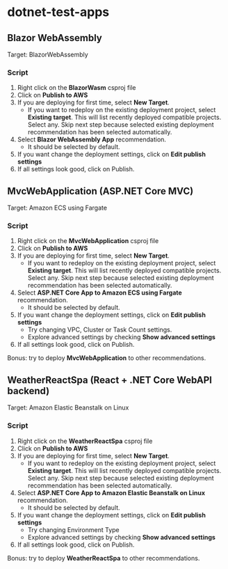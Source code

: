 # dotnet-test-apps

## Blazor WebAssembly

Target: BlazorWebAssembly

### Script

1. Right click on the **BlazorWasm** csproj file
1. Click on **Publish to AWS**
1. If you are deploying for first time, select **New Target**.
    - If you want to redeploy on the existing deployment project, select **Existing target**. This will list recently deployed compatible projects. Select any. Skip next step because selected existing deployment recommendation has been selected automatically.
1. Select **Blazor WebAssembly App** recommendation.
    - It should be selected by default.
1. If you want change the deployment settings, click on **Edit publish settings**
1. If all settings look good, click on Publish.

## MvcWebApplication (ASP.NET Core MVC)

Target:  Amazon ECS using Fargate
### Script

1. Right click on the **MvcWebApplication** csproj file
1. Click on **Publish to AWS**
1. If you are deploying for first time, select **New Target**.
    - If you want to redeploy on the existing deployment project, select **Existing target**. This will list recently deployed compatible projects. Select any. Skip next step because selected existing deployment recommendation has been selected automatically.
1. Select **ASP.NET Core App to Amazon ECS using Fargate** recommendation.
    - It should be selected by default.
1. If you want change the deployment settings, click on **Edit publish settings**
    - Try changing VPC, Cluster or Task Count settings.
    - Explore advanced settings by checking **Show advanced settings**
1. If all settings look good, click on Publish.

Bonus: try to deploy **MvcWebApplication** to other recommendations.

## WeatherReactSpa (React + .NET Core WebAPI backend)

Target: Amazon Elastic Beanstalk on Linux

### Script

1. Right click on the **WeatherReactSpa** csproj file
1. Click on **Publish to AWS**
1. If you are deploying for first time, select **New Target**.
    - If you want to redeploy on the existing deployment project, select **Existing target**. This will list recently deployed compatible projects. Select any. Skip next step because selected existing deployment recommendation has been selected automatically.
1. Select **ASP.NET Core App to Amazon Elastic Beanstalk on Linux** recommendation.
    - It should be selected by default.
1. If you want change the deployment settings, click on **Edit publish settings**
    - Try changing Environment Type
    - Explore advanced settings by checking **Show advanced settings**
1. If all settings look good, click on Publish.

Bonus: try to deploy **WeatherReactSpa** to other recommendations.